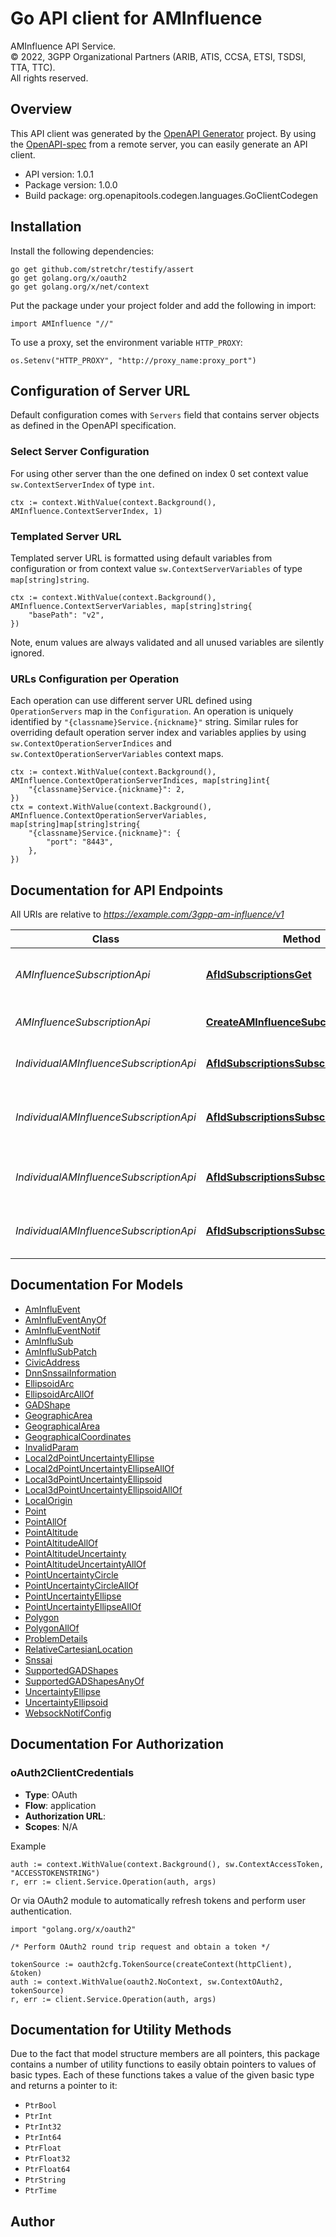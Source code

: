 # Go API client for AMInfluence

AMInfluence API Service.  
© 2022, 3GPP Organizational Partners (ARIB, ATIS, CCSA, ETSI, TSDSI, TTA, TTC).  
All rights reserved.


## Overview
This API client was generated by the [OpenAPI Generator](https://openapi-generator.tech) project.  By using the [OpenAPI-spec](https://www.openapis.org/) from a remote server, you can easily generate an API client.

- API version: 1.0.1
- Package version: 1.0.0
- Build package: org.openapitools.codegen.languages.GoClientCodegen

## Installation

Install the following dependencies:

```shell
go get github.com/stretchr/testify/assert
go get golang.org/x/oauth2
go get golang.org/x/net/context
```

Put the package under your project folder and add the following in import:

```golang
import AMInfluence "//"
```

To use a proxy, set the environment variable `HTTP_PROXY`:

```golang
os.Setenv("HTTP_PROXY", "http://proxy_name:proxy_port")
```

## Configuration of Server URL

Default configuration comes with `Servers` field that contains server objects as defined in the OpenAPI specification.

### Select Server Configuration

For using other server than the one defined on index 0 set context value `sw.ContextServerIndex` of type `int`.

```golang
ctx := context.WithValue(context.Background(), AMInfluence.ContextServerIndex, 1)
```

### Templated Server URL

Templated server URL is formatted using default variables from configuration or from context value `sw.ContextServerVariables` of type `map[string]string`.

```golang
ctx := context.WithValue(context.Background(), AMInfluence.ContextServerVariables, map[string]string{
	"basePath": "v2",
})
```

Note, enum values are always validated and all unused variables are silently ignored.

### URLs Configuration per Operation

Each operation can use different server URL defined using `OperationServers` map in the `Configuration`.
An operation is uniquely identified by `"{classname}Service.{nickname}"` string.
Similar rules for overriding default operation server index and variables applies by using `sw.ContextOperationServerIndices` and `sw.ContextOperationServerVariables` context maps.

```golang
ctx := context.WithValue(context.Background(), AMInfluence.ContextOperationServerIndices, map[string]int{
	"{classname}Service.{nickname}": 2,
})
ctx = context.WithValue(context.Background(), AMInfluence.ContextOperationServerVariables, map[string]map[string]string{
	"{classname}Service.{nickname}": {
		"port": "8443",
	},
})
```

## Documentation for API Endpoints

All URIs are relative to *https://example.com/3gpp-am-influence/v1*

Class | Method | HTTP request | Description
------------ | ------------- | ------------- | -------------
*AMInfluenceSubscriptionApi* | [**AfIdSubscriptionsGet**](docs/AMInfluenceSubscriptionApi.md#afidsubscriptionsget) | **Get** /{afId}/subscriptions | Read all of the active subscriptions for the AF.
*AMInfluenceSubscriptionApi* | [**CreateAMInfluenceSubcription**](docs/AMInfluenceSubscriptionApi.md#createaminfluencesubcription) | **Post** /{afId}/subscriptions | Create a new subscription to AM influence.
*IndividualAMInfluenceSubscriptionApi* | [**AfIdSubscriptionsSubscriptionIdDelete**](docs/IndividualAMInfluenceSubscriptionApi.md#afidsubscriptionssubscriptioniddelete) | **Delete** /{afId}/subscriptions/{subscriptionId} | Delete an existing subscription.
*IndividualAMInfluenceSubscriptionApi* | [**AfIdSubscriptionsSubscriptionIdGet**](docs/IndividualAMInfluenceSubscriptionApi.md#afidsubscriptionssubscriptionidget) | **Get** /{afId}/subscriptions/{subscriptionId} | Read an active subscription identified by the subscriptionId.
*IndividualAMInfluenceSubscriptionApi* | [**AfIdSubscriptionsSubscriptionIdPatch**](docs/IndividualAMInfluenceSubscriptionApi.md#afidsubscriptionssubscriptionidpatch) | **Patch** /{afId}/subscriptions/{subscriptionId} | Update/Replace an existing subscription resource.
*IndividualAMInfluenceSubscriptionApi* | [**AfIdSubscriptionsSubscriptionIdPut**](docs/IndividualAMInfluenceSubscriptionApi.md#afidsubscriptionssubscriptionidput) | **Put** /{afId}/subscriptions/{subscriptionId} | Update/Replace an existing subscription resource.


## Documentation For Models

 - [AmInfluEvent](docs/AmInfluEvent.md)
 - [AmInfluEventAnyOf](docs/AmInfluEventAnyOf.md)
 - [AmInfluEventNotif](docs/AmInfluEventNotif.md)
 - [AmInfluSub](docs/AmInfluSub.md)
 - [AmInfluSubPatch](docs/AmInfluSubPatch.md)
 - [CivicAddress](docs/CivicAddress.md)
 - [DnnSnssaiInformation](docs/DnnSnssaiInformation.md)
 - [EllipsoidArc](docs/EllipsoidArc.md)
 - [EllipsoidArcAllOf](docs/EllipsoidArcAllOf.md)
 - [GADShape](docs/GADShape.md)
 - [GeographicArea](docs/GeographicArea.md)
 - [GeographicalArea](docs/GeographicalArea.md)
 - [GeographicalCoordinates](docs/GeographicalCoordinates.md)
 - [InvalidParam](docs/InvalidParam.md)
 - [Local2dPointUncertaintyEllipse](docs/Local2dPointUncertaintyEllipse.md)
 - [Local2dPointUncertaintyEllipseAllOf](docs/Local2dPointUncertaintyEllipseAllOf.md)
 - [Local3dPointUncertaintyEllipsoid](docs/Local3dPointUncertaintyEllipsoid.md)
 - [Local3dPointUncertaintyEllipsoidAllOf](docs/Local3dPointUncertaintyEllipsoidAllOf.md)
 - [LocalOrigin](docs/LocalOrigin.md)
 - [Point](docs/Point.md)
 - [PointAllOf](docs/PointAllOf.md)
 - [PointAltitude](docs/PointAltitude.md)
 - [PointAltitudeAllOf](docs/PointAltitudeAllOf.md)
 - [PointAltitudeUncertainty](docs/PointAltitudeUncertainty.md)
 - [PointAltitudeUncertaintyAllOf](docs/PointAltitudeUncertaintyAllOf.md)
 - [PointUncertaintyCircle](docs/PointUncertaintyCircle.md)
 - [PointUncertaintyCircleAllOf](docs/PointUncertaintyCircleAllOf.md)
 - [PointUncertaintyEllipse](docs/PointUncertaintyEllipse.md)
 - [PointUncertaintyEllipseAllOf](docs/PointUncertaintyEllipseAllOf.md)
 - [Polygon](docs/Polygon.md)
 - [PolygonAllOf](docs/PolygonAllOf.md)
 - [ProblemDetails](docs/ProblemDetails.md)
 - [RelativeCartesianLocation](docs/RelativeCartesianLocation.md)
 - [Snssai](docs/Snssai.md)
 - [SupportedGADShapes](docs/SupportedGADShapes.md)
 - [SupportedGADShapesAnyOf](docs/SupportedGADShapesAnyOf.md)
 - [UncertaintyEllipse](docs/UncertaintyEllipse.md)
 - [UncertaintyEllipsoid](docs/UncertaintyEllipsoid.md)
 - [WebsockNotifConfig](docs/WebsockNotifConfig.md)


## Documentation For Authorization



### oAuth2ClientCredentials


- **Type**: OAuth
- **Flow**: application
- **Authorization URL**: 
- **Scopes**: N/A

Example

```golang
auth := context.WithValue(context.Background(), sw.ContextAccessToken, "ACCESSTOKENSTRING")
r, err := client.Service.Operation(auth, args)
```

Or via OAuth2 module to automatically refresh tokens and perform user authentication.

```golang
import "golang.org/x/oauth2"

/* Perform OAuth2 round trip request and obtain a token */

tokenSource := oauth2cfg.TokenSource(createContext(httpClient), &token)
auth := context.WithValue(oauth2.NoContext, sw.ContextOAuth2, tokenSource)
r, err := client.Service.Operation(auth, args)
```


## Documentation for Utility Methods

Due to the fact that model structure members are all pointers, this package contains
a number of utility functions to easily obtain pointers to values of basic types.
Each of these functions takes a value of the given basic type and returns a pointer to it:

* `PtrBool`
* `PtrInt`
* `PtrInt32`
* `PtrInt64`
* `PtrFloat`
* `PtrFloat32`
* `PtrFloat64`
* `PtrString`
* `PtrTime`

## Author



